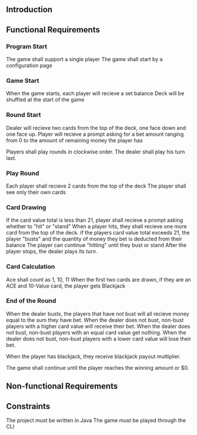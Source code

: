 ## Introduction


## Functional Requirements

### Program Start
The game shall support a single player
The game shall start by a configuration page

### Game Start
When the game starts, each player will recieve a set balance
Deck will be shuffled at the start of the game

### Round Start
Dealer will recieve two cards from the top of the deck, one face down and one face up.
Player will recieve a prompt asking for a bet amount ranging from 0 to the amount of remaining money the player has

Players shall play rounds in clockwise order. 
The dealer shall play his turn last.

### Play Round
Each player shall recieve 2 cards from the top of the deck
The player shall see only their own cards

### Card Drawing
If the card value total is less than 21, player shall recieve a prompt asking whether to "hit" or "stand"
When a player hits, they shall recieve one more card from the top of the deck. 
if the players card value total exceeds 21, the player "busts" and the quantity of money they bet is deducted from their balance
The player can continue "hitting" until they bust or stand
After the player stops, the dealer plays its turn.

### Card Calculation
Ace shall count as 1, 10, 11
When the first two cards are drawn, if they are an ACE and 10-Value card, the player gets Blackjack

### End of the Round
When the dealer busts, the players that have not bust will all recieve money equal to the sum they have bet.
When the dealer does not bust, non-bust players with a higher card value will receive their bet.
When the dealer does not bust, non-bust players with an equal card value get nothing.
When the dealer does not bust, non-bust players with a lower card value will lose their bet.

When the player has blackjack, they receive blackjack payout multiplier.

The game shall continue until the player reaches the winning amount or $0.


## Non-functional Requirements


## Constraints
The project must be written in Java
The game must be played through the CLI
